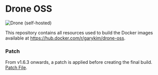 # Drone OSS
![Drone (self-hosted)](https://img.shields.io/drone/build/gary-kim/drone-oss?server=https%3A%2F%2Fdrone.garykim.dev)

This repository contains all resources used to build the Docker images available at <https://hub.docker.com/r/garykim/drone-oss>.

### Patch

From v1.6.3 onwards, a patch is applied before creating the final build. [Patch File](Dockerfile.server.linux.amd64.patch).

